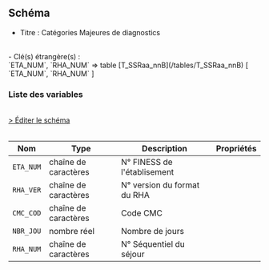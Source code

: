 ## Schéma

- Titre : Catégories Majeures de diagnostics
<br />
- Clé(s) étrangère(s) : <br />
`ETA_NUM`, `RHA_NUM` => table [T_SSRaa_nnB](/tables/T_SSRaa_nnB) [ `ETA_NUM`, `RHA_NUM` ]<br />

### Liste des variables
<br />
<div>
    <a href="https://gitlab.com/healthdatahub/schema-snds/edit/master/schemas/PMSI/PMSI%20SSR/T_SSRaa_nnCMC.json"  
    arget="_blank" rel="noopener noreferrer">> Éditer le schéma</a>
    <OutboundLink />
</div>
<br />

Nom|Type|Description|Propriétés
-|-|-|-
`ETA_NUM`|chaîne de caractères|N° FINESS de l&#x27;établisement||
`RHA_VER`|chaîne de caractères|N° version du format du RHA||
`CMC_COD`|chaîne de caractères|Code CMC||
`NBR_JOU`|nombre réel|Nombre de jours||
`RHA_NUM`|chaîne de caractères|N° Séquentiel du séjour||

